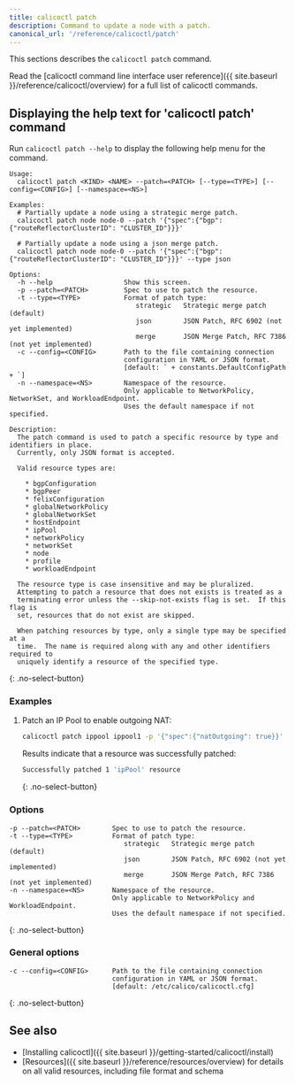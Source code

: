 ```yaml
---
title: calicoctl patch
description: Command to update a node with a patch. 
canonical_url: '/reference/calicoctl/patch'
---
```


This sections describes the `calicoctl patch` command.

Read the [calicoctl command line interface user reference]({{ site.baseurl }}/reference/calicoctl/overview)
for a full list of calicoctl commands.

## Displaying the help text for 'calicoctl patch' command

Run `calicoctl patch --help` to display the following help menu for the
command.

```
Usage:
  calicoctl patch <KIND> <NAME> --patch=<PATCH> [--type=<TYPE>] [--config=<CONFIG>] [--namespace=<NS>]

Examples:
  # Partially update a node using a strategic merge patch.
  calicoctl patch node node-0 --patch '{"spec":{"bgp": {"routeReflectorClusterID": "CLUSTER_ID"}}}'

  # Partially update a node using a json merge patch.
  calicoctl patch node node-0 --patch '{"spec":{"bgp": {"routeReflectorClusterID": "CLUSTER_ID"}}}' --type json

Options:
  -h --help                  Show this screen.
  -p --patch=<PATCH>         Spec to use to patch the resource.
  -t --type=<TYPE>           Format of patch type:
                                strategic   Strategic merge patch (default)
                                json        JSON Patch, RFC 6902 (not yet implemented)
                                merge       JSON Merge Patch, RFC 7386 (not yet implemented)
  -c --config=<CONFIG>       Path to the file containing connection
                             configuration in YAML or JSON format.
                             [default: ` + constants.DefaultConfigPath + `]
  -n --namespace=<NS>        Namespace of the resource.
                             Only applicable to NetworkPolicy, NetworkSet, and WorkloadEndpoint.
                             Uses the default namespace if not specified.

Description:
  The patch command is used to patch a specific resource by type and identifiers in place.
  Currently, only JSON format is accepted.
  
  Valid resource types are:

    * bgpConfiguration
    * bgpPeer
    * felixConfiguration
    * globalNetworkPolicy
    * globalNetworkSet
    * hostEndpoint
    * ipPool
    * networkPolicy
    * networkSet
    * node
    * profile
    * workloadEndpoint

  The resource type is case insensitive and may be pluralized.
  Attempting to patch a resource that does not exists is treated as a
  terminating error unless the --skip-not-exists flag is set.  If this flag is
  set, resources that do not exist are skipped.
  
  When patching resources by type, only a single type may be specified at a
  time.  The name is required along with any and other identifiers required to
  uniquely identify a resource of the specified type.
```
{: .no-select-button}

### Examples

1. Patch an IP Pool to enable outgoing NAT:

   ```bash
   calicoctl patch ippool ippool1 -p '{"spec":{"natOutgoing": true}}'
   ```

   Results indicate that a resource was successfully patched:

   ```bash
   Successfully patched 1 'ipPool' resource
   ```
   {: .no-select-button}

### Options

```
-p --patch=<PATCH>        Spec to use to patch the resource.
-t --type=<TYPE>          Format of patch type:
                             strategic   Strategic merge patch (default)
                             json        JSON Patch, RFC 6902 (not yet implemented)
                             merge       JSON Merge Patch, RFC 7386 (not yet implemented)
-n --namespace=<NS>       Namespace of the resource.
                          Only applicable to NetworkPolicy and WorkloadEndpoint.
                          Uses the default namespace if not specified.
```
{: .no-select-button}

### General options

```
-c --config=<CONFIG>      Path to the file containing connection
                          configuration in YAML or JSON format.
                          [default: /etc/calico/calicoctl.cfg]
```
{: .no-select-button}

## See also

-  [Installing calicoctl]({{ site.baseurl }}/getting-started/calicoctl/install)
-  [Resources]({{ site.baseurl }}/reference/resources/overview) for details on all valid resources, including file format
   and schema
